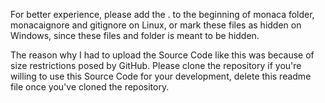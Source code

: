 For better experience, please add the . to the beginning of monaca folder, monacaignore and gitignore on Linux, or mark these files as hidden on Windows, since these files and folder is meant to be hidden.

The reason why I had to upload the Source Code like this was because of size restrictions posed by GitHub. Please clone the repository if you're willing to use this Source Code for your development, delete this readme file once you've cloned the repository.
